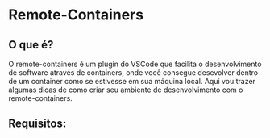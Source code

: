 # Remote-Containers

## O que é?

O remote-containers é um plugin do VSCode que facilita o desenvolvimento de software através de containers, onde você consegue desevolver dentro de um container como se estivesse em sua máquina local.
Aqui vou trazer algumas dicas de como criar seu ambiente de desenvolvimento com o remote-containers.

## Requisitos:
    
